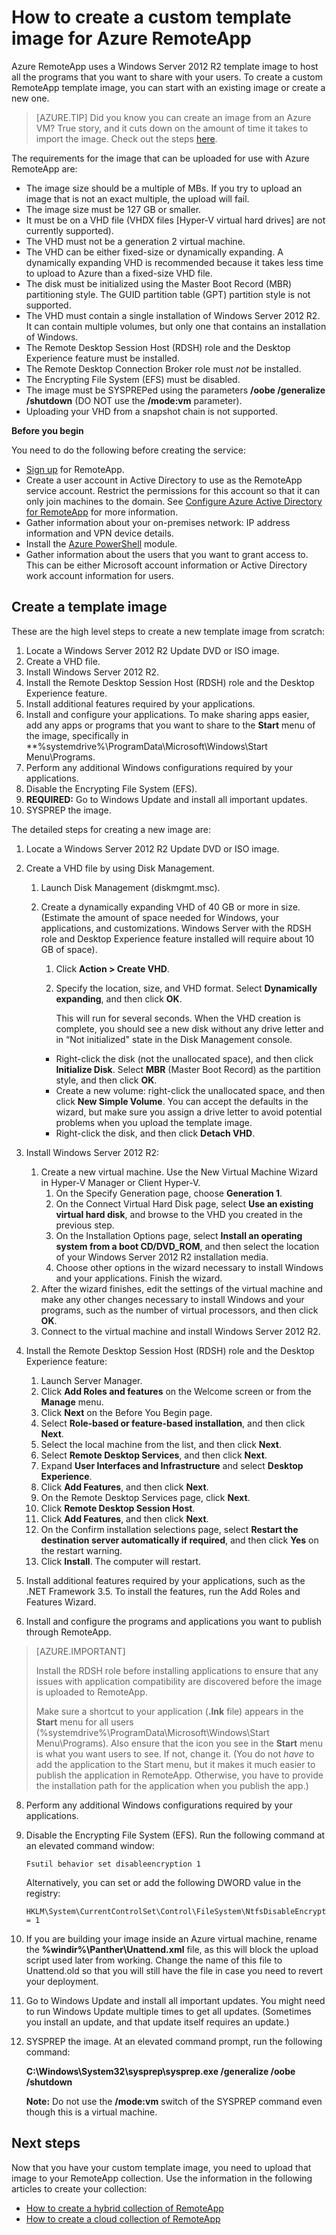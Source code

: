 <properties
	pageTitle="How to create a custom template image for Azure RemoteApp | Microsoft Azure"
	description="Learn how to create a custom template image for Azure RemoteApp. You can use this template with either a hybrid or cloud collection."
	services="remoteapp"
	documentationCenter=""
	authors="lizap"
	manager="mbaldwin"
	editor=""/>

<tags
	ms.service="remoteapp"
	ms.workload="compute"
	ms.tgt_pltfrm="na"
	ms.devlang="na"
	ms.topic="article"
	ms.date="06/27/2016" 
	ms.author="elizapo"/>

# How to create a custom template image for Azure RemoteApp
Azure RemoteApp uses a Windows Server 2012 R2 template image to host all the programs that you want to share with your users. To create a custom RemoteApp template image, you can start with an existing image or create a new one. 


> [AZURE.TIP] Did you know you can create an image from an Azure VM? True story, and it cuts down on the amount of time it takes to import the image. Check out the steps [here](remoteapp-image-on-azurevm.md).

The requirements for the image that can be uploaded for use with Azure RemoteApp are:


- The image size should be a multiple of MBs. If you try to upload an image that is not an exact multiple, the upload will fail.
- The image size must be 127 GB or smaller.
- It must be on a VHD file (VHDX files [Hyper-V virtual hard drives] are not currently supported).
- The VHD must not be a generation 2 virtual machine.
- The VHD can be either fixed-size or dynamically expanding. A dynamically expanding VHD is recommended because it takes less time to upload to Azure than a fixed-size VHD file.
- The disk must be initialized using the Master Boot Record (MBR) partitioning style. The GUID partition table (GPT) partition style is not supported.
- The VHD must contain a single installation of Windows Server 2012 R2. It can contain multiple volumes, but only one that contains an installation of Windows.
- The Remote Desktop Session Host (RDSH) role and the Desktop Experience feature must be installed.
- The Remote Desktop Connection Broker role must *not* be installed.
- The Encrypting File System (EFS) must be disabled.
- The image must be SYSPREPed using the parameters **/oobe /generalize /shutdown** (DO NOT use the **/mode:vm** parameter).
- Uploading your VHD from a snapshot chain is not supported.


**Before you begin**

You need to do the following before creating the service:

- [Sign up](https://azure.microsoft.com/services/remoteapp/) for RemoteApp.
- Create a user account in Active Directory to use as the RemoteApp service account. Restrict the permissions for this account so that it can only join machines to the domain. See [Configure Azure Active Directory for RemoteApp](remoteapp-ad.md) for more information.
- Gather information about your on-premises network: IP address information and VPN device details.
- Install the [Azure PowerShell](../powershell-install-configure.md) module.
- Gather information about the users that you want to grant access to. This can be either Microsoft account information or Active Directory work account information for users.



## Create a template image ##

These are the high level steps to create a new template image from scratch:

1.	Locate a Windows Server 2012 R2 Update DVD or ISO image.
2.	Create a VHD file.
4.	Install Windows Server 2012 R2.
5.	Install the Remote Desktop Session Host (RDSH) role and the Desktop Experience feature.
6.	Install additional features required by your applications.
7.	Install and configure your applications. To make sharing apps easier, add any apps or programs that you want to share to the **Start** menu of the image, specifically in **%systemdrive%\ProgramData\Microsoft\Windows\Start Menu\Programs.
8.	Perform any additional Windows configurations required by your applications.
9.	Disable the Encrypting File System (EFS).
10.	**REQUIRED:** Go to Windows Update and install all important updates.
9.	SYSPREP the image.

The detailed steps for creating a new image are:

1.	Locate a Windows Server 2012 R2 Update DVD or ISO image.
2.	Create a VHD file by using Disk Management.
	1.	Launch Disk Management (diskmgmt.msc).
	2.	Create a dynamically expanding VHD of 40 GB or more in size. (Estimate the amount of space needed for Windows, your applications, and customizations. Windows Server with the RDSH role and Desktop Experience feature installed will require about 10 GB of space).
		1.	Click **Action > Create VHD**.
		2.	Specify the location, size, and VHD format. Select **Dynamically expanding**, and then click **OK**.

			This will run for several seconds. When the VHD creation is complete, you should see a new disk without any drive letter and in “Not initialized" state in the Disk Management console.

		- Right-click the disk (not the unallocated space), and then click **Initialize Disk**. Select **MBR** (Master Boot Record) as the partition style, and then click **OK**.
		- Create a new volume: right-click the unallocated space, and then click **New Simple Volume**. You can accept the defaults in the wizard, but make sure you assign a drive letter to avoid potential problems when you upload the template image.
		- Right-click the disk, and then click **Detach VHD**.





1. Install Windows Server 2012 R2:
	1. Create a new virtual machine. Use the New Virtual Machine Wizard in Hyper-V Manager or Client Hyper-V.
		1. On the Specify Generation page, choose  **Generation 1**.
		2. On the Connect Virtual Hard Disk page, select **Use an existing virtual hard disk**, and browse to the VHD you created in the previous step.
		2. On the Installation Options page, select **Install an operating system from a boot CD/DVD_ROM**, and then select the location of your Windows Server 2012 R2 installation media.
		3. Choose other options in the wizard necessary to install Windows and your applications. Finish the wizard.
	2.  After the wizard finishes, edit the settings of the virtual machine and make any other changes necessary to install Windows and your programs, such as the number of virtual processors, and then click **OK**.
	4.  Connect to the virtual machine and install Windows Server 2012 R2.
1. Install the Remote Desktop Session Host (RDSH) role and the Desktop Experience feature:
	1. Launch Server Manager.
	2. Click **Add Roles and features** on the Welcome screen or from the **Manage** menu.
	3. Click **Next** on the Before You Begin page.
	4. Select **Role-based or feature-based installation**, and then click **Next**.
	5. Select the local machine from the list, and then click **Next**.
	6. Select **Remote Desktop Services**, and then click **Next**.
	7. Expand **User Interfaces and Infrastructure** and select **Desktop Experience**.
	8. Click **Add Features**, and then click **Next**.
	9. On the Remote Desktop Services page, click **Next**.
	10. Click **Remote Desktop Session Host**.
	11. Click **Add Features**, and then click **Next**.
	12. On the Confirm installation selections page, select **Restart the destination server automatically if required**, and then click **Yes** on the restart warning.
	13. Click **Install**. The computer will restart.
1.	Install additional features required by your applications, such as the .NET Framework 3.5. To install the features, run the Add Roles and Features Wizard.
7.	Install and configure the programs and applications you want to publish through RemoteApp.

>[AZURE.IMPORTANT]
>
>Install the RDSH role before installing applications to ensure that any issues with application compatibility are discovered before the image is uploaded to RemoteApp.
>
>Make sure a shortcut to your application (**.lnk** file) appears in the **Start** menu for all users (%systemdrive%\ProgramData\Microsoft\Windows\Start Menu\Programs). Also ensure that the icon you see in the **Start** menu is what you want users to see. If not, change it. (You do not *have* to add the application to the Start menu, but it makes it much easier to publish the application in RemoteApp. Otherwise, you have to provide the installation path for the application when you publish the app.)


8.	Perform any additional Windows configurations required by your applications.
9.	Disable the Encrypting File System (EFS). Run the following command at an elevated command window:

		Fsutil behavior set disableencryption 1

	Alternatively, you can set or add the following DWORD value in the registry:

		HKLM\System\CurrentControlSet\Control\FileSystem\NtfsDisableEncryption = 1
9.	If you are building your image inside an Azure virtual machine, rename the **\%windir%\Panther\Unattend.xml** file, as this will block the upload script used later from working. Change the name of this file to Unattend.old so that you will still have the file in case you need to revert your deployment.
10.	Go to Windows Update and install all important updates. You might need to run Windows Update multiple times to get all updates. (Sometimes you install an update, and that update itself requires an update.)
10.	SYSPREP the image. At an elevated command prompt, run the following command:

	**C:\Windows\System32\sysprep\sysprep.exe /generalize /oobe /shutdown**

	**Note:** Do not use the **/mode:vm** switch of the SYSPREP command even though this is a virtual machine.


## Next steps ##
Now that you have your custom template image, you need to upload that image to your RemoteApp collection. Use the information in the following articles to create your collection:


- [How to create a hybrid collection of RemoteApp](remoteapp-create-hybrid-deployment.md)
- [How to create a cloud collection of RemoteApp](remoteapp-create-cloud-deployment.md)
 